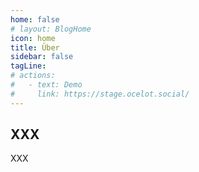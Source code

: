 ```yaml
---
home: false
# layout: BlogHome
icon: home
title: Über
sidebar: false
tagLine: 
# actions:
#   - text: Demo
#     link: https://stage.ocelot.social/
---
```

## XXX

XXX
